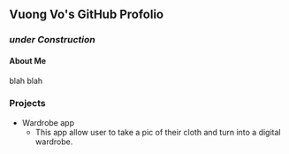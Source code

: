 ## Vuong Vo's GitHub Profolio

### _under Construction_

#### About Me

blah blah




### Projects

* Wardrobe app
    * This app allow user to take a pic of their cloth and turn into a digital wardrobe.
